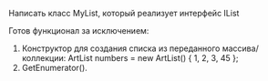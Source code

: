 Написать класс MyList<T>, который реализует интерфейс IList<T>  

Готов функционал за исключением:
1. Конструктор для создания списка из переданного массива/коллекции:
ArtList<int> numbers = new ArtList<int>() { 1, 2, 3, 45 };
2. GetEnumerator().
